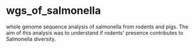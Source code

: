 # wgs_of_salmonella
whole genome sequence analysis of salmonella from rodents and pigs.
The aim of this analysis was to understand if rodents' presence contributes to Salmonella diversity.

